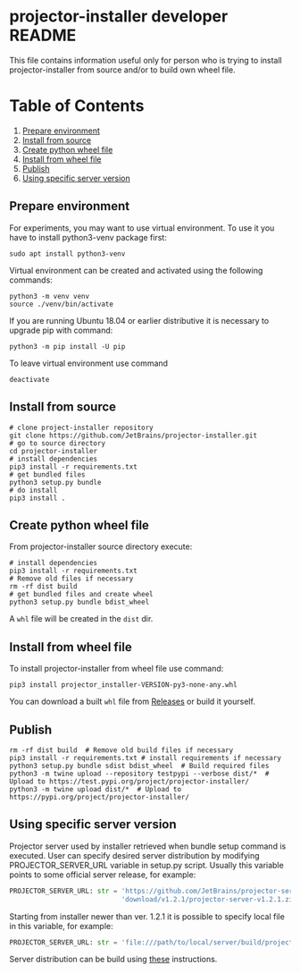 # projector-installer developer README
This file contains information useful only for person 
who is trying to install projector-installer from source and/or 
to build own wheel file.  

# Table of Contents
1. [Prepare environment](#Prepare-environment) 
2. [Install from source](#Install-from-source)
3. [Create python wheel file](#Create-python-wheel-file)
4. [Install from wheel file](#Install-from-wheel-file)
5. [Publish](#Publish)
6. [Using specific server version](#Using-specific-server-version)
 
## Prepare environment<a id="Prepare-environment"></a>
For experiments, you may want to use virtual environment.
To use it you have to install python3-venv package first:
 ```commandline
sudo apt install python3-venv
```

Virtual environment can be created and activated using the following commands:  
```commandline 
python3 -m venv venv
source ./venv/bin/activate 
```

If you are running Ubuntu 18.04 or earlier distributive it is necessary to upgrade pip
with command:
```commandline
python3 -m pip install -U pip 
```

To leave virtual environment use command
```commandline
deactivate
```

## Install from source<a id="Install-from-source"></a>
```shell script
# clone project-installer repository  
git clone https://github.com/JetBrains/projector-installer.git
# go to source directory
cd projector-installer
# install dependencies  
pip3 install -r requirements.txt
# get bundled files 
python3 setup.py bundle
# do install 
pip3 install .
```

## Create python wheel file<a id="Create-python-wheel-file"></a>
From projector-installer source directory execute:
```shell script
# install dependencies
pip3 install -r requirements.txt
# Remove old files if necessary 
rm -rf dist build
# get bundled files and create wheel   
python3 setup.py bundle bdist_wheel
```

A `whl` file will be created in the `dist` dir.

## Install from wheel file<a id="Install-from-wheel-file"></a>
To install projector-installer from wheel file use command:
```shell script
pip3 install projector_installer-VERSION-py3-none-any.whl
```

You can download a built `whl` file from [Releases](https://github.com/JetBrains/projector-installer/releases) or build it yourself.

## Publish<a id="Publish"></a>

```shell script
rm -rf dist build  # Remove old build files if necessary
pip3 install -r requirements.txt # install requirements if necessary
python3 setup.py bundle sdist bdist_wheel  # Build required files
python3 -m twine upload --repository testpypi --verbose dist/*  # Upload to https://test.pypi.org/project/projector-installer/
python3 -m twine upload dist/*  # Upload to https://pypi.org/project/projector-installer/
```

## Using specific server version<a id="Using-specific-server-version"></a>
Projector server used by installer retrieved when bundle setup command is executed. 
User can specify desired server distribution by modifying PROJECTOR_SERVER_URL 
variable in setup.py script. Usually this variable points to some official server release, 
for example: 

```python
PROJECTOR_SERVER_URL: str = 'https://github.com/JetBrains/projector-server/releases/' \
                            'download/v1.2.1/projector-server-v1.2.1.zip'
```

Starting from installer newer than ver. 1.2.1 it is possible 
to specify local file in this variable, for example:

```python
PROJECTOR_SERVER_URL: str = 'file:///path/to/local/server/build/projector-server-v1.2.1.zip'
```

Server distribution can be build using [these](#https://github.com/JetBrains/projector-server/blob/master/README.md#building)
instructions.